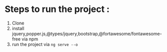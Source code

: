 # Steps to run the project :
1) Clone
2) install jquery,popper.js,@types/jquery,bootstrap,@fortawesome/fontawesome-free via npm
3) run the project via `ng serve --o` 


